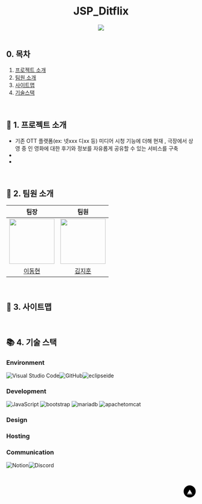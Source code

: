<div id="top"></div>

<div align='center'>
<h1><b>JSP_Ditflix</b></h1>
<img src="https://img.shields.io/badge/프로젝트 기간-2025.04.03~2025.00.00-blue?style=flat&logo=&logoColor=white" />
</div>

<br>

## 0. 목차

1.  [프로젝트 소개](#1)
2.  [팀원 소개](#2)
3.  [사이트맵](#3)
4.  [기술스택](#4)

<br>

## <span id="1">🏃 1. 프로젝트 소개</span>
- 기존 OTT 플랫폼(ex: 넷xxx 디xx 등) 미디어 시청 기능에 더해 현재 , 극장에서 상영 중 인 영화에 대한 후기와 정보를 자유롭게 공유할 수 있는 서비스를 구축
- 
- 
<br>


## <span id="2">🏃 2. 팀원 소개</span>

<div align="center">

| 팀장 | 팀원 |
| :---: | :---: |
| <img src="https://github.com/sam3319.png" width="120px"/> | <img src="https://github.com/jihun5914.png" width="120px"/> |
| [이동현](https://github.com/sam3319) | [김지훈](https://github.com/jihun5914) |

</div>
<br>

## <span id="3">🏃 3. 사이트맵</span>

<br>

## <span id="4">📚 4. 기술 스택</span>

### Environment

![Visual Studio Code](https://img.shields.io/badge/Visual%20Studio%20Code-0078d7.svg?style=for-the-badge&logo=visual-studio-code&logoColor=white)![GitHub](https://img.shields.io/badge/github-%23121011.svg?style=for-the-badge&logo=github&logoColor=white)<img alt="eclipseide" src="https://img.shields.io/badge/eclipseide-2C2255.svg?&style=for-the-badge&logo=eclipseide&logoColor=white"/>


### Development

![JavaScript](https://img.shields.io/badge/javascript-%23323330.svg?style=for-the-badge&logo=javascript&logoColor=%23F7DF1E)
<img alt="bootstrap" src="https://img.shields.io/badge/bootstrap-7952B3.svg?&style=for-the-badge&logo=bootstrap&logoColor=white"/>
<img alt="mariadb" src="https://img.shields.io/badge/mariadb-003545.svg?&style=for-the-badge&logo=mariadb&logoColor=white"/>
<img alt="apachetomcat" src="https://img.shields.io/badge/apachetomcat-F8DC75.svg?&style=for-the-badge&logo=apachetomcat&logoColor=black"/>


### Design



### Hosting



### Communication

![Notion](https://img.shields.io/badge/Notion-%23000000.svg?style=for-the-badge&logo=notion&logoColor=white)![Discord](https://img.shields.io/badge/Discord-2D8CFF?style=for-the-badge&logo=Discord&logoColor=white)

<br>

<!-- Top Button -->
<p style='background: black; width: 32px; height: 32px; border-radius: 50%; display: flex; justify-content: center; align-items: center; margin-left: auto;'><a href="#top" style='color: white; '>▲</a></p>

<br>
